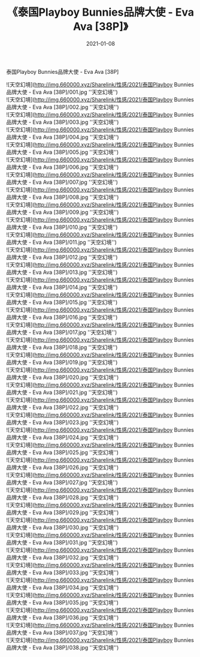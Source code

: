 ﻿---
layout: post
title:  《泰国Playboy Bunnies品牌大使 - Eva Ava [38P]》
date:   2021-01-08
img: http://img.660000.xyz/Sharelink/性感/2021/泰国Playboy Bunnies品牌大使 - Eva Ava [38P]/000.jpg
categories: [美女, 性感, 泳衣]
---

泰国Playboy Bunnies品牌大使 - Eva Ava [38P]



![天空幻境](http://img.660000.xyz/Sharelink/性感/2021/泰国Playboy Bunnies品牌大使 - Eva Ava [38P]/001.jpg ''天空幻境'') <br>
![天空幻境](http://img.660000.xyz/Sharelink/性感/2021/泰国Playboy Bunnies品牌大使 - Eva Ava [38P]/002.jpg ''天空幻境'') <br>
![天空幻境](http://img.660000.xyz/Sharelink/性感/2021/泰国Playboy Bunnies品牌大使 - Eva Ava [38P]/003.jpg ''天空幻境'') <br>
![天空幻境](http://img.660000.xyz/Sharelink/性感/2021/泰国Playboy Bunnies品牌大使 - Eva Ava [38P]/004.jpg ''天空幻境'') <br>
![天空幻境](http://img.660000.xyz/Sharelink/性感/2021/泰国Playboy Bunnies品牌大使 - Eva Ava [38P]/005.jpg ''天空幻境'') <br>
![天空幻境](http://img.660000.xyz/Sharelink/性感/2021/泰国Playboy Bunnies品牌大使 - Eva Ava [38P]/006.jpg ''天空幻境'') <br>
![天空幻境](http://img.660000.xyz/Sharelink/性感/2021/泰国Playboy Bunnies品牌大使 - Eva Ava [38P]/007.jpg ''天空幻境'') <br>
![天空幻境](http://img.660000.xyz/Sharelink/性感/2021/泰国Playboy Bunnies品牌大使 - Eva Ava [38P]/008.jpg ''天空幻境'') <br>
![天空幻境](http://img.660000.xyz/Sharelink/性感/2021/泰国Playboy Bunnies品牌大使 - Eva Ava [38P]/009.jpg ''天空幻境'') <br>
![天空幻境](http://img.660000.xyz/Sharelink/性感/2021/泰国Playboy Bunnies品牌大使 - Eva Ava [38P]/010.jpg ''天空幻境'') <br>
![天空幻境](http://img.660000.xyz/Sharelink/性感/2021/泰国Playboy Bunnies品牌大使 - Eva Ava [38P]/011.jpg ''天空幻境'') <br>
![天空幻境](http://img.660000.xyz/Sharelink/性感/2021/泰国Playboy Bunnies品牌大使 - Eva Ava [38P]/012.jpg ''天空幻境'') <br>
![天空幻境](http://img.660000.xyz/Sharelink/性感/2021/泰国Playboy Bunnies品牌大使 - Eva Ava [38P]/013.jpg ''天空幻境'') <br>
![天空幻境](http://img.660000.xyz/Sharelink/性感/2021/泰国Playboy Bunnies品牌大使 - Eva Ava [38P]/014.jpg ''天空幻境'') <br>
![天空幻境](http://img.660000.xyz/Sharelink/性感/2021/泰国Playboy Bunnies品牌大使 - Eva Ava [38P]/015.jpg ''天空幻境'') <br>
![天空幻境](http://img.660000.xyz/Sharelink/性感/2021/泰国Playboy Bunnies品牌大使 - Eva Ava [38P]/016.jpg ''天空幻境'') <br>
![天空幻境](http://img.660000.xyz/Sharelink/性感/2021/泰国Playboy Bunnies品牌大使 - Eva Ava [38P]/017.jpg ''天空幻境'') <br>
![天空幻境](http://img.660000.xyz/Sharelink/性感/2021/泰国Playboy Bunnies品牌大使 - Eva Ava [38P]/018.jpg ''天空幻境'') <br>
![天空幻境](http://img.660000.xyz/Sharelink/性感/2021/泰国Playboy Bunnies品牌大使 - Eva Ava [38P]/019.jpg ''天空幻境'') <br>
![天空幻境](http://img.660000.xyz/Sharelink/性感/2021/泰国Playboy Bunnies品牌大使 - Eva Ava [38P]/020.jpg ''天空幻境'') <br>
![天空幻境](http://img.660000.xyz/Sharelink/性感/2021/泰国Playboy Bunnies品牌大使 - Eva Ava [38P]/021.jpg ''天空幻境'') <br>
![天空幻境](http://img.660000.xyz/Sharelink/性感/2021/泰国Playboy Bunnies品牌大使 - Eva Ava [38P]/022.jpg ''天空幻境'') <br>
![天空幻境](http://img.660000.xyz/Sharelink/性感/2021/泰国Playboy Bunnies品牌大使 - Eva Ava [38P]/023.jpg ''天空幻境'') <br>
![天空幻境](http://img.660000.xyz/Sharelink/性感/2021/泰国Playboy Bunnies品牌大使 - Eva Ava [38P]/024.jpg ''天空幻境'') <br>
![天空幻境](http://img.660000.xyz/Sharelink/性感/2021/泰国Playboy Bunnies品牌大使 - Eva Ava [38P]/025.jpg ''天空幻境'') <br>
![天空幻境](http://img.660000.xyz/Sharelink/性感/2021/泰国Playboy Bunnies品牌大使 - Eva Ava [38P]/026.jpg ''天空幻境'') <br>
![天空幻境](http://img.660000.xyz/Sharelink/性感/2021/泰国Playboy Bunnies品牌大使 - Eva Ava [38P]/027.jpg ''天空幻境'') <br>
![天空幻境](http://img.660000.xyz/Sharelink/性感/2021/泰国Playboy Bunnies品牌大使 - Eva Ava [38P]/028.jpg ''天空幻境'') <br>
![天空幻境](http://img.660000.xyz/Sharelink/性感/2021/泰国Playboy Bunnies品牌大使 - Eva Ava [38P]/029.jpg ''天空幻境'') <br>
![天空幻境](http://img.660000.xyz/Sharelink/性感/2021/泰国Playboy Bunnies品牌大使 - Eva Ava [38P]/030.jpg ''天空幻境'') <br>
![天空幻境](http://img.660000.xyz/Sharelink/性感/2021/泰国Playboy Bunnies品牌大使 - Eva Ava [38P]/031.jpg ''天空幻境'') <br>
![天空幻境](http://img.660000.xyz/Sharelink/性感/2021/泰国Playboy Bunnies品牌大使 - Eva Ava [38P]/032.jpg ''天空幻境'') <br>
![天空幻境](http://img.660000.xyz/Sharelink/性感/2021/泰国Playboy Bunnies品牌大使 - Eva Ava [38P]/033.jpg ''天空幻境'') <br>
![天空幻境](http://img.660000.xyz/Sharelink/性感/2021/泰国Playboy Bunnies品牌大使 - Eva Ava [38P]/034.jpg ''天空幻境'') <br>
![天空幻境](http://img.660000.xyz/Sharelink/性感/2021/泰国Playboy Bunnies品牌大使 - Eva Ava [38P]/035.jpg ''天空幻境'') <br>
![天空幻境](http://img.660000.xyz/Sharelink/性感/2021/泰国Playboy Bunnies品牌大使 - Eva Ava [38P]/036.jpg ''天空幻境'') <br>
![天空幻境](http://img.660000.xyz/Sharelink/性感/2021/泰国Playboy Bunnies品牌大使 - Eva Ava [38P]/037.jpg ''天空幻境'') <br>
![天空幻境](http://img.660000.xyz/Sharelink/性感/2021/泰国Playboy Bunnies品牌大使 - Eva Ava [38P]/038.jpg ''天空幻境'') <br>